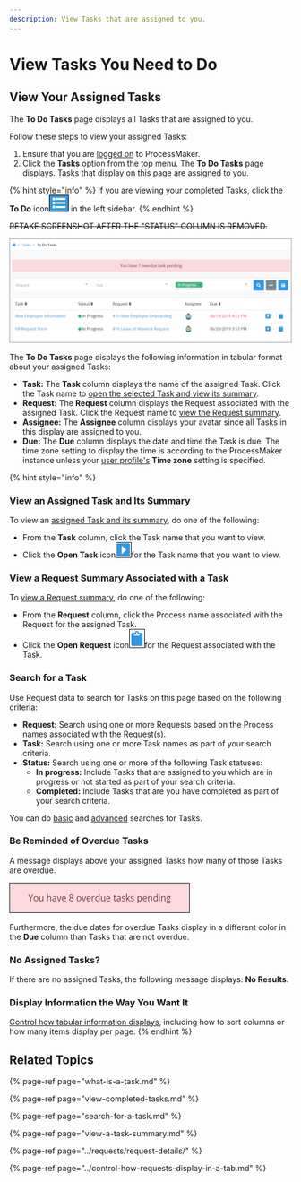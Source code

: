 ```yaml
---
description: View Tasks that are assigned to you.
---
```


# View Tasks You Need to Do

## View Your Assigned Tasks

The **To Do Tasks** page displays all Tasks that are assigned to you.

Follow these steps to view your assigned Tasks:

1. Ensure that you are [logged on](../log-in.md#log-in) to ProcessMaker.
2. Click the **Tasks** option from the top menu. The **To Do Tasks** page displays. Tasks that display on this page are assigned to you.

{% hint style="info" %}
If you are viewing your completed Tasks, click the **To Do** icon![](../../.gitbook/assets/to-do-icon-tasks.png) in the left sidebar.
{% endhint %}

~~RETAKE SCREENSHOT AFTER THE "STATUS" COLUMN IS REMOVED.~~

![&quot;To Do Tasks&quot; page displays your assigned Tasks](../../.gitbook/assets/to-do-tasks-tasks.png)

The **To Do Tasks** page displays the following information in tabular format about your assigned Tasks:

* **Task:** The **Task** column displays the name of the assigned Task. Click the Task name to [open the selected Task and view its summary](view-a-task-summary.md#summary-for-an-assigned-task).
* **Request:** The **Request** column displays the Request associated with the assigned Task. Click the Request name to [view the Request summary](../requests/request-details/).
* **Assignee:** The **Assignee** column displays your avatar since all Tasks in this display are assigned to you.
* **Due:** The **Due** column displays the date and time the Task is due. The time zone setting to display the time is according to the ProcessMaker instance unless your [user profile's](../profile-settings.md#change-your-profile-settings) **Time zone** setting is specified.

{% hint style="info" %}
### View an Assigned Task and Its Summary

To view an [assigned Task and its summary](view-a-task-summary.md#summary-for-an-assigned-task), do one of the following:

* From the **Task** column, click the Task name that you want to view.
* Click the **Open Task** icon![](../../.gitbook/assets/open-request-icon-requests.png)for the Task name that you want to view.

### View a Request Summary Associated with a Task

To [view a Request summary](../requests/request-details/), do one of the following:

* From the **Request** column, click the Process name associated with the Request for the assigned Task.
* Click the **Open Request** icon![](../../.gitbook/assets/open-request-icon-assigned-tasks.png)for the Request associated with the Task.

### Search for a Task

Use Request data to search for Tasks on this page based on the following criteria:

* **Request:** Search using one or more Requests based on the Process names associated with the Request\(s\).
* **Task:** Search using one or more Task names as part of your search criteria.
* **Status:** Search using one or more of the following Task statuses:
  * **In progress:** Include Tasks that are assigned to you which are in progress or not started as part of your search criteria.
  * **Completed:** Include Tasks that are you have completed as part of your search criteria.

You can do [basic](search-for-a-task.md#basic-search-for-a-task) and [advanced](search-for-a-task.md#advanced-search-for-a-task) searches for Tasks.

### Be Reminded of Overdue Tasks

A message displays above your assigned Tasks how many of those Tasks are overdue.  

![](../../.gitbook/assets/assigned-to-do-tasks-overdue-tasks.png)

Furthermore, the due dates for overdue Tasks display in a different color in the **Due** column than Tasks that are not overdue.

### No Assigned Tasks?

If there are no assigned Tasks, the following message displays: **No Results**.

### Display Information the Way You Want It

[Control how tabular information displays](../control-how-requests-display-in-a-tab.md), including how to sort columns or how many items display per page.
{% endhint %}

## Related Topics

{% page-ref page="what-is-a-task.md" %}

{% page-ref page="view-completed-tasks.md" %}

{% page-ref page="search-for-a-task.md" %}

{% page-ref page="view-a-task-summary.md" %}

{% page-ref page="../requests/request-details/" %}

{% page-ref page="../control-how-requests-display-in-a-tab.md" %}

